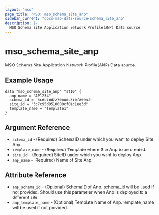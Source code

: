 ```yaml
---
layout: "mso"
page_title: "MSO: mso_schema_site_anp"
sidebar_current: "docs-mso-data-source-schema_site_anp"
description: |-
  MSO Schema Site Application Network Profile(ANP) Data source.
---
```


# mso_schema_site_anp #

 MSO Schema Site Application Network Profile(ANP) Data source.

## Example Usage ##

```hcl
data "mso_schema_site_anp" "st10" {
  anp_name = "AP1234"
  schema_id = "5c6c16d7270000c710f8094d"
  site_id = "5c7c95d9510000cf01c1ee3d"
  template_name = "Template1"
}

```

## Argument Reference ##

* `schema_id` - (Required) SchemaID under which you want to deploy Site Anp.
* `template_name` - (Required) Template where Site Anp to be created.
* `site_id` - (Required) SiteID under which you want to deploy Anp.
* `anp_name` - (Required) Name of Site Anp.

## Attribute Reference ##

* `anp_schema_id` - (Optional) SchemaID of Anp. schema_id will be used if not provided. Should use this parameter when Anp is deployed to a different site.
* `anp_template_name` - (Optional) Template Name of Anp. template_name will be used if not provided.
